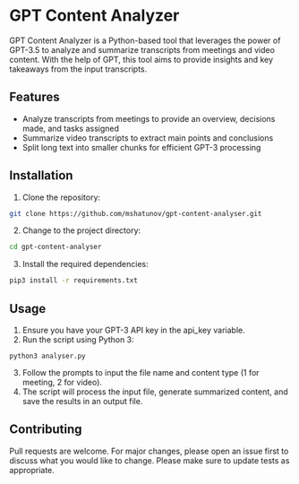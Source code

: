 # GPT Content Analyzer

GPT Content Analyzer is a Python-based tool that leverages the power of GPT-3.5 to analyze and summarize transcripts from meetings and video content. With the help of GPT, this tool aims to provide insights and key takeaways from the input transcripts.

## Features

- Analyze transcripts from meetings to provide an overview, decisions made, and tasks assigned
- Summarize video transcripts to extract main points and conclusions
- Split long text into smaller chunks for efficient GPT-3 processing

## Installation

1. Clone the repository:

```bash
git clone https://github.com/mshatunov/gpt-content-analyser.git
```

2. Change to the project directory:
```bash
cd gpt-content-analyser
```

3. Install the required dependencies:
```bash
pip3 install -r requirements.txt
```

## Usage
1. Ensure you have your GPT-3 API key in the api_key variable.
2. Run the script using Python 3:
```
python3 analyser.py
```

3. Follow the prompts to input the file name and content type (1 for meeting, 2 for video).
4. The script will process the input file, generate summarized content, and save the results in an output file.

## Contributing
Pull requests are welcome. For major changes, please open an issue first to discuss what you would like to change.
Please make sure to update tests as appropriate.